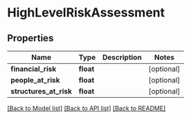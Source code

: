 # HighLevelRiskAssessment

## Properties
Name | Type | Description | Notes
------------ | ------------- | ------------- | -------------
**financial_risk** | **float** |  | [optional] 
**people_at_risk** | **float** |  | [optional] 
**structures_at_risk** | **float** |  | [optional] 

[[Back to Model list]](../README.md#documentation-for-models) [[Back to API list]](../README.md#documentation-for-api-endpoints) [[Back to README]](../README.md)


